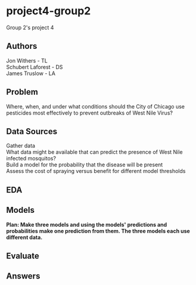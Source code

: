 # project4-group2
Group 2's project 4

## Authors
Jon Withers - TL  
Schubert Laforest - DS  
James Truslow - LA  

## Problem
Where, when, and under what conditions should the City of Chicago use pesticides most effectively to prevent outbreaks of West Nile Virus?  

## Data Sources
Gather data  
What data might be available that can predict the presence of West Nile infected mosquitos?  
Build a model for the probability that the disease will be present  
Assess the cost of spraying versus benefit for different model thresholds  

## EDA

## Models

**Plan: Make three models and using the models' predictions and probabilities make one prediction from them. The three models each use different data.**

## Evaluate

## Answers
